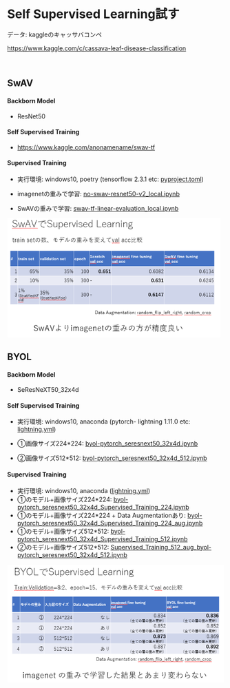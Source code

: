 # Self Supervised Learning試す

データ: kaggleのキャッサバコンペ

https://www.kaggle.com/c/cassava-leaf-disease-classification

<br>

## SwAV 

#### Backborn Model
- ResNet50

#### Self Supervised Training

- https://www.kaggle.com/anonamename/swav-tf

#### Supervised Training

- 実行環境: windows10, poetry (tensorflow 2.3.1 etc: [pyproject.toml](env/tfgpu/pyproject.toml))

- imagenetの重みで学習: [no-swav-resnet50-v2_local.ipynb](SwAV/no-swav-resnet50-v2_local.ipynb)

- SwAVの重みで学習: [swav-tf-linear-evaluation_local.ipynb](SwAV/swav-tf-linear-evaluation_local.ipynb)

  

<img src="image/SwAV_SL.png" alt="SwAV_SL.png" style="zoom:75%;" />

## BYOL

#### Backborn Model
- SeResNeXT50_32x4d

#### Self Supervised Training

- 実行環境: windows10, anaconda (pytorch- lightning 1.11.0 etc: [lightning.yml](env/lightning.yml))

- ①画像サイズ224*224: [byol-pytorch_seresnext50_32x4d.ipynb](BYOL/byol-pytorch_seresnext50_32x4d.ipynb)
- ➁画像サイズ512*512: [byol-pytorch_seresnext50_32x4d_512.ipynb](BYOL/byol-pytorch_seresnext50_32x4d_512.ipynb)

#### Supervised Training

- 実行環境: windows10, anaconda ([lightning.yml](env/lightning.yml))
- ①のモデル+画像サイズ224*224: [byol-pytorch_seresnext50_32x4d_Supervised_Training_224.ipynb](BYOL/byol-pytorch_seresnext50_32x4d_Supervised_Training_224.ipynb)
- ①のモデル+画像サイズ224*224 + Data Augmentationあり: [byol-pytorch_seresnext50_32x4d_Supervised_Training_224_aug.ipynb](BYOL/byol-pytorch_seresnext50_32x4d_Supervised_Training_224_aug.ipynb)
- ①のモデル+画像サイズ512*512: [byol-pytorch_seresnext50_32x4d_Supervised_Training_512.ipynb](BYOL/byol-pytorch_seresnext50_32x4d_Supervised_Training_512.ipynb)
- ➁のモデル+画像サイズ512*512: [Supervised_Training_512_aug_byol-pytorch_seresnext50_32x4d_512.ipynb](BYOL/Supervised_Training_512_aug_byol-pytorch_seresnext50_32x4d_512.ipynb)



<img src="image/BYOL_SL.png" alt="BYOL_SL.png" style="zoom:75%;" />

